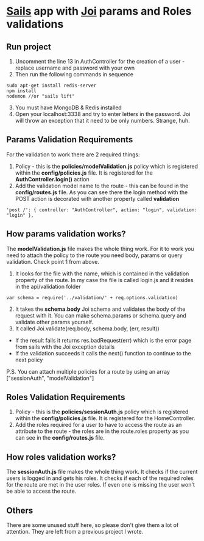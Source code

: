 # [Sails](http://sailsjs.org) app with [Joi](https://github.com/hapijs/joi) params and Roles validations

## Run project

1. Uncomment the line 13 in AuthController for the creation of a user - replace username and password with your own
2. Then run the following commands in sequence
```
sudo apt-get install redis-server
npm install
nodemon //or "sails lift"
```
3. You must have MongoDB & Redis installed
4. Open your localhost:3338 and try to enter letters in the password. Joi will throw an exception that it need to be only numbers. Strange, huh.

## Params Validation Requirements

For the validation to work there are 2 required things:
  1. Policy - this is the **policies/modelValidation.js** policy which is registered within the **config/policies.js** file. It is registered for the 
   **AuthController.login()** action
  2. Add the validation model name to the route - this can be found in the **config/routes.js** file. As you can see there
  the login method with the POST action is decorated with another property called **validation**
  ```
  'post /': { controller: "AuthController", action: "login", validation: "login" },
  ```
  
## How params validation works?

The **modelValidation.js** file makes the whole thing work. For it to work you need to attach the policy to the route you need body, params or query validation. Check point 1 from above.
  1. It looks for the file with the name, which is contained in the validation property of the route. In my case the file is called
   login.js and it resides in the api/validation folder
   ```
   var schema = require('../validation/' + req.options.validation)
   ```
  2. It takes the **schema.body** Joi schema and validates the body of the request with it. You can make schema.params or schema.query and validate other params yourself.
  3. It called Joi.validate(req.body, schema.body, (err, result))
   * If the result fails it returns res.badRequest(err) which is the error page from sails with the Joi exception details
   * If the validation succeeds it calls the next() function to continue to the next policy
   
P.S.
You can attach multiple policies for a route by using an array ["sessionAuth", "modelValidation"]

## Roles Validation Requirements

  1. Policy - this is the **policies/sessionAuth.js** policy which is registered within the **config/policies.js** file. It is registered for the HomeController.
  2. Add the roles required for a user to have to access the route as an attribute to the route - the roles are in the route.roles property as you can see in the **config/routes.js** file.
  
## How roles validation works?

The **sessionAuth.js** file makes the whole thing work. It checks if the current users is logged in and gets his roles. It checks if each of the required roles for the route are met
 in the user roles. If even one is missing the user won't be able to access the route.


## Others

There are some unused stuff here, so please don't give them a lot of attention. They are left from a previous project I wrote.
